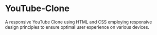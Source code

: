 # YouTube-Clone
A responsive YouTube Clone using HTML and CSS employing responsive design principles to ensure optimal user experience on various devices.

